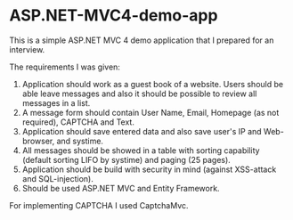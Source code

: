 ASP.NET-MVC4-demo-app
=====================

This is a simple ASP.NET MVC 4 demo application that I prepared for an interview.

The requirements I was given:

1. Application should work as a guest book of a website. Users should be able leave messages and also it should be possible to review all messages in a list.
2. A message form should contain User Name, Email, Homepage (as not required), CAPTCHA and Text.
3. Application should save entered data and also save user's IP and Web-browser, and systime.
4. All messages should be showed in a table with sorting capability (default sorting LIFO by systime) and paging (25 pages).
5. Application should be build with security in mind (against XSS-attack and SQL-injection).
6. Should be used ASP.NET MVC and Entity Framework.

For implementing CAPTCHA I used CaptchaMvc.



